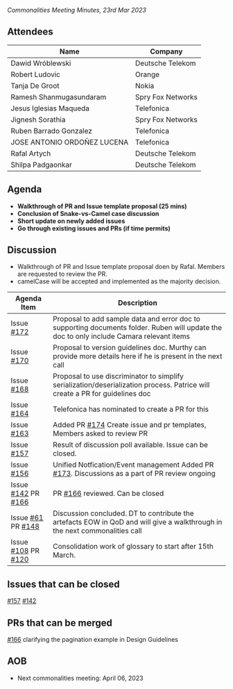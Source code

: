 *Commonalities Meeting Minutes, 23rd Mar 2023*

## Attendees

| Name | Company |
| ---- | ------- |
| Dawid Wróblewski |  Deutsche Telekom | 
| Robert Ludovic|  Orange | 
|Tanja De Groot | Nokia |
|Ramesh Shanmugasundaram | Spry Fox Networks |
|Jesus Iglesias Maqueda | Telefonica |
|Jignesh Sorathia |Spry Fox Networks|
|Ruben Barrado Gonzalez |Telefonica|
|JOSE ANTONIO ORDOÑEZ LUCENA | Telefonica |
| Rafal Artych | Deutsche Telekom |
| Shilpa Padgaonkar | Deutsche Telekom |

## Agenda

* **Walkthrough of PR and Issue template proposal (25 mins)**
* **Conclusion of Snake-vs-Camel case discussion**
* **Short update on newly added issues**
* **Go through existing issues and PRs (if time permits)**

## Discussion
* Walkthrough of PR and Issue template proposal doen by Rafal. Members are requested to review the PR.
* camelCase will be accepted and implemented as the majority decision. 

| Agenda Item | Description |
| ----------- | ----------- |
| Issue [#172](https://github.com/camaraproject/WorkingGroups/issues/172) | Proposal to add sample data and error doc to supporting documents folder. Ruben will update the doc to only include Camara relevant items|
| Issue [#170](https://github.com/camaraproject/WorkingGroups/issues/170) | Proposal to version guidelines doc. Murthy can provide more details here if he is present in the next call |
| Issue [#168](https://github.com/camaraproject/WorkingGroups/issues/168) | Proposal to use discriminator to simplify serialization/deserialization process. Patrice will create a PR for guidelines doc |
| Issue [#164](https://github.com/camaraproject/WorkingGroups/issues/164) | Telefonica has nominated to create a PR for this |
| Issue [#163](https://github.com/camaraproject/WorkingGroups/issues/163) | Added PR [#174](https://github.com/camaraproject/WorkingGroups/pull/174) Create issue and pr templates, Members asked to review PR |
| Issue [#157](https://github.com/camaraproject/WorkingGroups/issues/157) | Result of discussion poll available. Issue can be closed. |
| Issue [#156](https://github.com/camaraproject/WorkingGroups/issues/156) | Unified Notfication/Event management Added PR [#173](https://github.com/camaraproject/WorkingGroups/pull/173). Discussions as a part of PR review ongoing |
| Issue [#142](https://github.com/camaraproject/WorkingGroups/issues/142) PR [#166](https://github.com/camaraproject/WorkingGroups/pull/166) | PR [#166](https://github.com/camaraproject/WorkingGroups/pull/166) reviewed. Can be closed |
| Issue [#61](https://github.com/camaraproject/WorkingGroups/issues/61) PR [#148](https://github.com/camaraproject/WorkingGroups/pull/148) | Discussion concluded. DT to contribute the artefacts EOW in QoD and will give a walkthrough in the next commonalities call |
| Issue [#108](https://github.com/camaraproject/WorkingGroups/issues/108) PR [#120](https://github.com/camaraproject/WorkingGroups/pull/120) | Consolidation work of glossary to start after 15th March.  |

## Issues that can be closed

[#157](https://github.com/camaraproject/WorkingGroups/issues/157) [#142](https://github.com/camaraproject/WorkingGroups/issues/142)

## PRs that can be merged

[#166](https://github.com/camaraproject/WorkingGroups/pull/166) clarifying the pagination example in Design Guidelines

## AOB

* Next commonalities meeting: April 06, 2023
